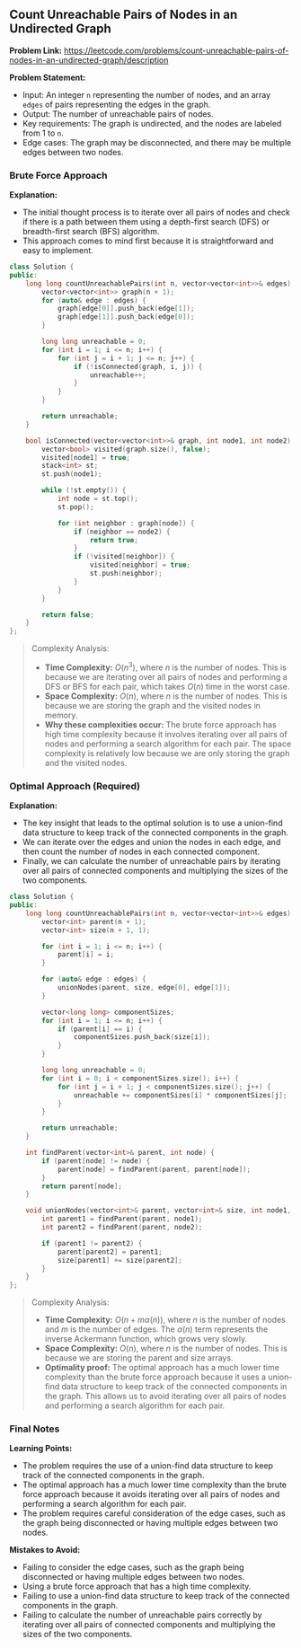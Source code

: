 ## Count Unreachable Pairs of Nodes in an Undirected Graph

**Problem Link:** https://leetcode.com/problems/count-unreachable-pairs-of-nodes-in-an-undirected-graph/description

**Problem Statement:**
- Input: An integer `n` representing the number of nodes, and an array `edges` of pairs representing the edges in the graph.
- Output: The number of unreachable pairs of nodes.
- Key requirements: The graph is undirected, and the nodes are labeled from 1 to `n`.
- Edge cases: The graph may be disconnected, and there may be multiple edges between two nodes.

### Brute Force Approach

**Explanation:**
- The initial thought process is to iterate over all pairs of nodes and check if there is a path between them using a depth-first search (DFS) or breadth-first search (BFS) algorithm.
- This approach comes to mind first because it is straightforward and easy to implement.

```cpp
class Solution {
public:
    long long countUnreachablePairs(int n, vector<vector<int>>& edges) {
        vector<vector<int>> graph(n + 1);
        for (auto& edge : edges) {
            graph[edge[0]].push_back(edge[1]);
            graph[edge[1]].push_back(edge[0]);
        }

        long long unreachable = 0;
        for (int i = 1; i <= n; i++) {
            for (int j = i + 1; j <= n; j++) {
                if (!isConnected(graph, i, j)) {
                    unreachable++;
                }
            }
        }

        return unreachable;
    }

    bool isConnected(vector<vector<int>>& graph, int node1, int node2) {
        vector<bool> visited(graph.size(), false);
        visited[node1] = true;
        stack<int> st;
        st.push(node1);

        while (!st.empty()) {
            int node = st.top();
            st.pop();

            for (int neighbor : graph[node]) {
                if (neighbor == node2) {
                    return true;
                }
                if (!visited[neighbor]) {
                    visited[neighbor] = true;
                    st.push(neighbor);
                }
            }
        }

        return false;
    }
};
```

> Complexity Analysis:
> - **Time Complexity:** $O(n^3)$, where $n$ is the number of nodes. This is because we are iterating over all pairs of nodes and performing a DFS or BFS for each pair, which takes $O(n)$ time in the worst case.
> - **Space Complexity:** $O(n)$, where $n$ is the number of nodes. This is because we are storing the graph and the visited nodes in memory.
> - **Why these complexities occur:** The brute force approach has high time complexity because it involves iterating over all pairs of nodes and performing a search algorithm for each pair. The space complexity is relatively low because we are only storing the graph and the visited nodes.

### Optimal Approach (Required)

**Explanation:**
- The key insight that leads to the optimal solution is to use a union-find data structure to keep track of the connected components in the graph.
- We can iterate over the edges and union the nodes in each edge, and then count the number of nodes in each connected component.
- Finally, we can calculate the number of unreachable pairs by iterating over all pairs of connected components and multiplying the sizes of the two components.

```cpp
class Solution {
public:
    long long countUnreachablePairs(int n, vector<vector<int>>& edges) {
        vector<int> parent(n + 1);
        vector<int> size(n + 1, 1);

        for (int i = 1; i <= n; i++) {
            parent[i] = i;
        }

        for (auto& edge : edges) {
            unionNodes(parent, size, edge[0], edge[1]);
        }

        vector<long long> componentSizes;
        for (int i = 1; i <= n; i++) {
            if (parent[i] == i) {
                componentSizes.push_back(size[i]);
            }
        }

        long long unreachable = 0;
        for (int i = 0; i < componentSizes.size(); i++) {
            for (int j = i + 1; j < componentSizes.size(); j++) {
                unreachable += componentSizes[i] * componentSizes[j];
            }
        }

        return unreachable;
    }

    int findParent(vector<int>& parent, int node) {
        if (parent[node] != node) {
            parent[node] = findParent(parent, parent[node]);
        }
        return parent[node];
    }

    void unionNodes(vector<int>& parent, vector<int>& size, int node1, int node2) {
        int parent1 = findParent(parent, node1);
        int parent2 = findParent(parent, node2);

        if (parent1 != parent2) {
            parent[parent2] = parent1;
            size[parent1] += size[parent2];
        }
    }
};
```

> Complexity Analysis:
> - **Time Complexity:** $O(n + m \alpha(n))$, where $n$ is the number of nodes and $m$ is the number of edges. The $\alpha(n)$ term represents the inverse Ackermann function, which grows very slowly.
> - **Space Complexity:** $O(n)$, where $n$ is the number of nodes. This is because we are storing the parent and size arrays.
> - **Optimality proof:** The optimal approach has a much lower time complexity than the brute force approach because it uses a union-find data structure to keep track of the connected components in the graph. This allows us to avoid iterating over all pairs of nodes and performing a search algorithm for each pair.

### Final Notes

**Learning Points:**
- The problem requires the use of a union-find data structure to keep track of the connected components in the graph.
- The optimal approach has a much lower time complexity than the brute force approach because it avoids iterating over all pairs of nodes and performing a search algorithm for each pair.
- The problem requires careful consideration of the edge cases, such as the graph being disconnected or having multiple edges between two nodes.

**Mistakes to Avoid:**
- Failing to consider the edge cases, such as the graph being disconnected or having multiple edges between two nodes.
- Using a brute force approach that has a high time complexity.
- Failing to use a union-find data structure to keep track of the connected components in the graph.
- Failing to calculate the number of unreachable pairs correctly by iterating over all pairs of connected components and multiplying the sizes of the two components.